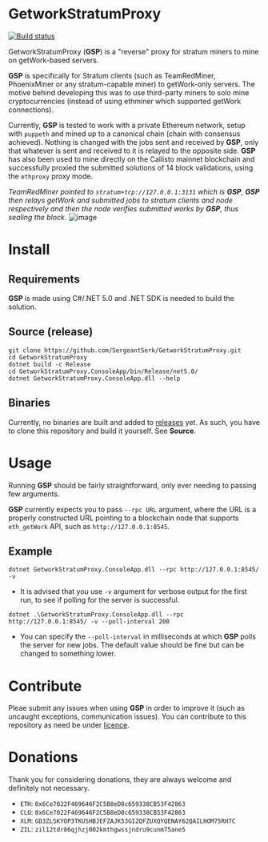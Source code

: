 # GetworkStratumProxy
[![Build status](https://ci.appveyor.com/api/projects/status/tly2i35nasi54whm?svg=true)](https://ci.appveyor.com/project/SergeantSerk/getworkstratumproxy)

GetworkStratumProxy (**GSP**) is a "reverse" proxy for stratum miners to mine on getWork-based servers.

 **GSP** is specifically for Stratum clients (such as TeamRedMiner, PhoenixMiner or any stratum-capable miner) to getWork-only servers. The motive behind developing this was to use third-party miners to solo mine cryptocurrencies (instead of using ethminer which supported getWork connections).

 Currently, **GSP** is tested to work with a private Ethereum network, setup with `puppeth` and mined up to a canonical chain (chain with consensus achieved). Nothing is changed with the jobs sent and received by **GSP**, only that whatever is sent and received to it is relayed to the opposite side. **GSP** has also been used to mine directly on the Callisto mainnet blockchain and successfully proxied the submitted solutions of 14 block validations, using the `ethproxy` proxy mode.
 
 *TeamRedMiner pointed to `stratum+tcp://127.0.0.1:3131` which is **GSP**, **GSP** then relays getWork and submitted jobs to stratum clients and node respectively and then the node verifies submitted works by **GSP**, thus sealing the block.*
 ![image](https://user-images.githubusercontent.com/14278530/142731853-faa491f2-8014-4a4f-a81c-d4c24218509c.png)

# Install
 ## Requirements
 **GSP** is made using C#/.NET 5.0 and .NET SDK is needed to build the solution.
 
 ## Source (release)
 ```
 git clone https://github.com/SergeantSerk/GetworkStratumProxy.git
 cd GetworkStratumProxy
 dotnet build -c Release
 cd GetworkStratumProxy.ConsoleApp/bin/Release/net5.0/
 dotnet GetworkStratumProxy.ConsoleApp.dll --help
 ```
  
 ## Binaries
 Currently, no binaries are built and added to [releases](https://github.com/SergeantSerk/GetworkStratumProxy/releases) yet. As such, you have to clone this repository and build it yourself. See **Source**.

# Usage
Running **GSP** should be fairly straightforward, only ever needing to passing few arguments.

**GSP** currently expects you to pass `--rpc URL` argument, where the URL is a properly constructed URL pointing to a blockchain node that supports `eth_getWork` API, such as `http://127.0.0.1:8545`.

 ## Example
 `dotnet GetworkStratumProxy.ConsoleApp.dll --rpc http://127.0.0.1:8545/ -v`
 - It is advised that you use `-v` argument for verbose output for the first run, to see if polling for the server is successful.
 
 `dotnet .\GetworkStratumProxy.ConsoleApp.dll --rpc http://127.0.0.1:8545/ -v --poll-interval 200`
 - You can specify the `--poll-interval` in milliseconds at which **GSP** polls the server for new jobs. The default value should be fine but can be changed to something lower.

# Contribute
Pleae submit any issues when using **GSP** in order to improve it (such as uncaught exceptions, communication issues).
You can contribute to this repository as need be under [licence](LICENSE).
 
# Donations
Thank you for considering donations, they are always welcome and definitely not necessary.

- `ETH`: `0x6Ce7022F469646F2C5B8eD8c659338CB53F42863`
- `CLO`: `0x6Ce7022F469646F2C5B8eD8c659338CB53F42863`
- `XLM`: `GD3ZLSKYOP3TKUSHBJEFZAJK53GIZQFZUXQYQENAY62QAILHOM75RH7C`
- `ZIL`: `zil12tdr86qjhzj002kmthgwssjndru9cunm75ane5`
